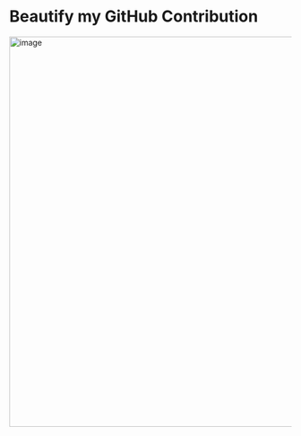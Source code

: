 # Beautify my GitHub Contribution


<img width="696" alt="image" src="https://user-images.githubusercontent.com/26702243/221347492-4ba8c1bb-576c-43c3-842f-38c8702cb6c4.png">
